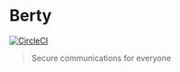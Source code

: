 # Berty

[![CircleCI](https://circleci.com/gh/berty/berty.svg?style=svg&circle-token=6156b261ec8e5a5401c12ac8303cdd441665cddb)](https://circleci.com/gh/berty/berty)

> Secure communications for everyone
